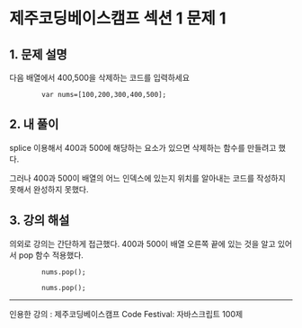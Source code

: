 # 제주코딩베이스캠프 섹션 1 문제 1

## 1. 문제 설명

다음 배열에서 400,500을 삭제하는 코드를 입력하세요
	
            var nums=[100,200,300,400,500];

## 2. 내 풀이

splice 이용해서 400과 500에 해당하는 요소가 있으면 삭제하는 함수를 만들려고 했다.

그러나 400과 500이 배열의 어느 인덱스에 있는지 위치를 알아내는 코드를 작성하지 못해서 완성하지 못했다.

## 3. 강의 해설

의외로 강의는 간단하게 접근했다. 400과 500이 배열 오른쪽 끝에 있는 것을 알고 있어서 pop 함수 적용했다.

            nums.pop();
            
            nums.pop();


***

인용한 강의 : 제주코딩베이스캠프 Code Festival: 자바스크립트 100제